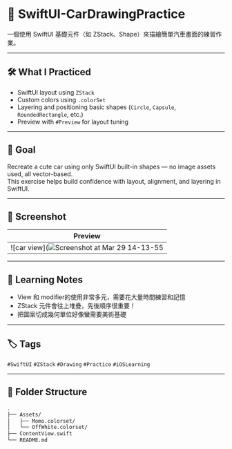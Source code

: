 # 🚗 SwiftUI-CarDrawingPractice

一個使用 SwiftUI 基礎元件（如 ZStack、Shape）來描繪簡單汽車畫面的練習作業。

---

## 🛠 What I Practiced

- SwiftUI layout using `ZStack`
- Custom colors using `.colorSet`
- Layering and positioning basic shapes (`Circle`, `Capsule`, `RoundedRectangle`, etc.)
- Preview with `#Preview` for layout tuning

---

## 🎯 Goal

Recreate a cute car using only SwiftUI built-in shapes — no image assets used, all vector-based.  
This exercise helps build confidence with layout, alignment, and layering in SwiftUI.

---

## 📸 Screenshot

| Preview |
|---------|
| ![car view](![Screenshot at Mar 29 14-13-55](https://github.com/user-attachments/assets/2b0bc4ee-34c3-463b-9a36-2b459e859166)|

---

## 🧠 Learning Notes

- View 和 modifier的使用非常多元，需要花大量時間練習和記憶
- ZStack 元件會往上堆疊，先後順序很重要！
- 把圖案切成幾何單位好像蠻需要美術基礎

---

## 🏷️ Tags

`#SwiftUI` `#ZStack` `#Drawing` `#Practice` `#iOSLearning`

---

## 📁 Folder Structure

```bash
.
├── Assets/
│   ├── Momo.colorset/
│   └── OffWhite.colorset/
├── ContentView.swift
└── README.md
